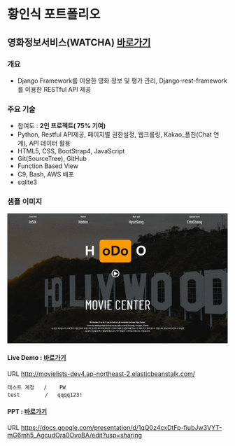 # 황인식 포트폴리오



## 영화정보서비스(WATCHA) [바로가기](<https://github.com/owner0220/hodoo>)

### 개요

- Django Framework를 이용한 영화 정보 및 평가 관리, Django-rest-framework를 이용한 RESTful API 제공



### 주요 기술

- 참여도 : **2인 프로젝트( 75% 기여)**
- Python, Restful API제공,  페이지별 권한설정, 웹크롤링, Kakao_플친(Chat 연계), API 데이터 활용
- HTML5, CSS, BootStrap4, JavaScript
- Git(SourceTree), GitHub
- Function Based View
- C9, Bash, AWS 배포
- sqlite3



### 샘플 이미지

![Sample_gif](./Sample_gif.gif)



#### Live Demo : [바로가기](http://movielists-dev4.ap-northeast-2.elasticbeanstalk.com/)

URL http://movielists-dev4.ap-northeast-2.elasticbeanstalk.com/  

```html
테스트 계정   /    PW 
test        /   qqqq123!
```

#### **PPT :**  [바로가기](https://docs.google.com/presentation/d/1qQ0z4cxDtFp-fiubJw3VYT-mG6mh5_AgcudOraOvoBA/edit?usp=sharing)

URL https://docs.google.com/presentation/d/1qQ0z4cxDtFp-fiubJw3VYT-mG6mh5_AgcudOra0OvoBA/edit?usp=sharing



